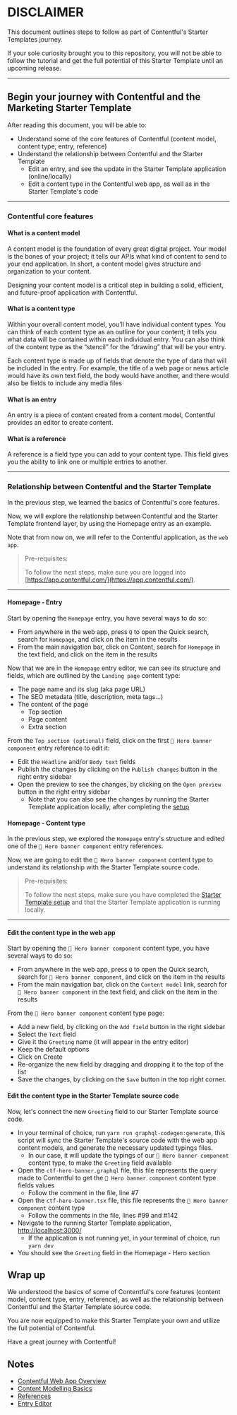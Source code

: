 # DISCLAIMER

This document outlines steps to follow as part of Contentful's Starter Templates journey.

If your sole curiosity brought you to this repository, you will not be able to follow the tutorial and get the full potential of this Starter Template until an upcoming release.

---

## Begin your journey with Contentful and the Marketing Starter Template

After reading this document, you will be able to:

- Understand some of the core features of Contentful (content model, content type, entry, reference)
- Understand the relationship between Contentful and the Starter Template
  - Edit an entry, and see the update in the Starter Template application (online/locally)
  - Edit a content type in the Contentful web app, as well as in the Starter Template's code

---

### Contentful core features

#### What is a content model

A content model is the foundation of every great digital project. Your model is the bones of your project; it tells our APIs what kind of content to send to your end application. In short, a content model gives structure and organization to your content.

Designing your content model is a critical step in building a solid, efficient, and future-proof application with Contentful.

#### What is a content type

Within your overall content model, you’ll have individual content types. You can think of each content type as an outline for your content; it tells you what data will be contained within each individual entry. You can also think of the content type as the “stencil” for the “drawing” that will be your entry.

Each content type is made up of fields that denote the type of data that will be included in the entry. For example, the title of a web page or news article would have its own text field, the body would have another, and there would also be fields to include any media files

#### What is an entry

An entry is a piece of content created from a content model, Contentful provides an editor to create content.

#### What is a reference

A reference is a field type you can add to your content type. This field gives you the ability to link one or multiple entries to another.

---

### Relationship between Contentful and the Starter Template

In the previous step, we learned the basics of Contentful's core features.

Now, we will explore the relationship between Contentful and the Starter Template frontend layer, by using the Homepage entry as an example.

Note that from now on, we will refer to the Contentful application, as the `web app`.

> Pre-requisites:
>
> To follow the next steps, make sure you are logged into [https://app.contentful.com/](https://app.contentful.com/).

---

#### Homepage - Entry

Start by opening the `Homepage` entry, you have several ways to do so:

- From anywhere in the web app, press `Q` to open the Quick search, search for `Homepage`, and click on the item in the results
- From the main navigation bar, click on Content, search for `Homepage` in the text field, and click on the item in the results

Now that we are in the `Homepage` entry editor, we can see its structure and fields, which are outlined by the `Landing page` content type:

- The page name and its slug (aka page URL)
- The SEO metadata (title, description, meta tags...)
- The content of the page
  - Top section
  - Page content
  - Extra section

From the `Top section (optional)` field, click on the first `💎 Hero banner component` entry reference to edit it:

- Edit the `Headline` and/or `Body text` fields
- Publish the changes by clicking on the `Publish changes` button in the right entry sidebar
- Open the preview to see the changes, by clicking on the `Open preview` button in the right entry sidebar
  - Note that you can also see the changes by running the Starter Template application locally, after completing the [setup](../../README.md/#getting-started)

#### Homepage - Content type

In the previous step, we explored the `Homepage` entry's structure and edited one of the `💎 Hero banner component` entry references.

Now, we are going to edit the `💎 Hero banner component` content type to understand its relationship with the Starter Template source code.

> Pre-requisites:
>
> To follow the next steps, make sure you have completed the [Starter Template setup](../../README.md/#getting-started) and that the Starter Template application is running locally.

---

#### Edit the content type in the web app

Start by opening the `💎 Hero banner component` content type, you have several ways to do so:

- From anywhere in the web app, press `Q` to open the Quick search, search for `💎 Hero banner component`, and click on the item in the results
- From the main navigation bar, click on the `Content model` link, search for `💎 Hero banner component` in the text field, and click on the item in the results

From the `💎 Hero banner component` content type page:

- Add a new field, by clicking on the `Add field` button in the right sidebar
- Select the `Text` field
- Give it the `Greeting` name (it will appear in the entry editor)
- Keep the default options
- Click on Create
- Re-organize the new field by dragging and dropping it to the top of the list
- Save the changes, by clicking on the `Save` button in the top right corner.

#### Edit the content type in the Starter Template source code

Now, let's connect the new `Greeting` field to our Starter Template source code.

- In your terminal of choice, run `yarn run graphql-codegen:generate`, this script will sync the Starter Template's source code with the web app content models, and generate the necessary updated typings files.
  - In our case, it will update the typings of our `💎 Hero banner component` content type, to make the `Greeting` field available
- Open the `ctf-hero-banner.graphql` file, this file represents the query made to Contentful to get the `💎 Hero banner component` content type fields values
  - Follow the comment in the file, line #7
- Open the `ctf-hero-banner.tsx` file, this file represents the `💎 Hero banner component` content type
  - Follow the comments in the file, lines #99 and #142
- Navigate to the running Starter Template application, [http://localhost:3000/](http://localhost:3000/)
  - If the application is not running yet, in your terminal of choice, run `yarn dev`
- You should see the `Greeting` field in the Homepage - Hero section

## Wrap up

We understood the basics of some of Contentful's core features (content model, content type, entry, reference), as well as the relationship between Contentful and the Starter Template source code.

You are now equipped to make this Starter Template your own and utilize the full potential of Contentful.

Have a great journey with Contentful!

## Notes

- [Contentful Web App Overview](https://www.contentful.com/help/contentful-web-app-overview/)
- [Content Modelling Basics](https://www.contentful.com/help/content-modelling-basics/)
- [References](https://www.contentful.com/help/references/)
- [Entry Editor](https://www.contentful.com/help/entry-editor/)